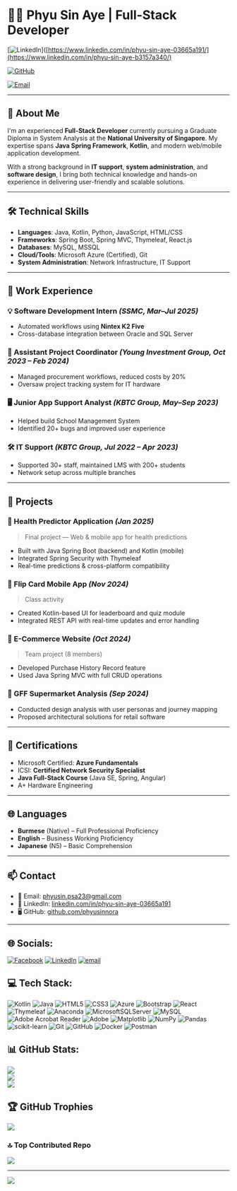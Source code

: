 # 👩‍💻 Phyu Sin Aye | Full-Stack Developer

[![LinkedIn](https://img.shields.io/badge/LinkedIn-Connect-blue?logo=linkedin)]([https://www.linkedin.com/in/phyu-sin-aye-03665a191/](https://www.linkedin.com/in/phyu-sin-aye-b3157a340/)

[![GitHub](https://img.shields.io/badge/GitHub-phyusinnora-black?logo=github)](https://github.com/phyusinnora)

[![Email](https://img.shields.io/badge/Email-phyusin.psa23@gmail.com-red?logo=gmail)](mailto:phyusin.psa23@gmail.com)

---

## 🌟 About Me

I'm an experienced **Full-Stack Developer** currently pursuing a Graduate Diploma in System Analysis at the **National University of Singapore**. My expertise spans **Java Spring Framework**, **Kotlin**, and modern web/mobile application development.

With a strong background in **IT support**, **system administration**, and **software design**, I bring both technical knowledge and hands-on experience in delivering user-friendly and scalable solutions.

---

## 🛠️ Technical Skills

- **Languages**: Java, Kotlin, Python, JavaScript, HTML/CSS  
- **Frameworks**: Spring Boot, Spring MVC, Thymeleaf, React.js  
- **Databases**: MySQL, MSSQL  
- **Cloud/Tools**: Microsoft Azure (Certified), Git  
- **System Administration**: Network Infrastructure, IT Support

---

## 💼 Work Experience

### 💡 Software Development Intern *(SSMC, Mar–Jul 2025)*
- Automated workflows using **Nintex K2 Five**
- Cross-database integration between Oracle and SQL Server

### 💼 Assistant Project Coordinator *(Young Investment Group, Oct 2023 – Feb 2024)*
- Managed procurement workflows, reduced costs by 20%
- Oversaw project tracking system for IT hardware

### 🖥️ Junior App Support Analyst *(KBTC Group, May–Sep 2023)*
- Helped build School Management System  
- Identified 20+ bugs and improved user experience

### 🛠️ IT Support *(KBTC Group, Jul 2022 – Apr 2023)*
- Supported 30+ staff, maintained LMS with 200+ students  
- Network setup across multiple branches

---

## 📱 Projects

### 🔹 Health Predictor Application *(Jan 2025)*
> Final project — Web & mobile app for health predictions  
- Built with Java Spring Boot (backend) and Kotlin (mobile)
- Integrated Spring Security with Thymeleaf
- Real-time predictions & cross-platform compatibility

### 🔹 Flip Card Mobile App *(Nov 2024)*
> Class activity  
- Created Kotlin-based UI for leaderboard and quiz module  
- Integrated REST API with real-time updates and error handling

### 🔹 E-Commerce Website *(Oct 2024)*
> Team project (8 members)  
- Developed Purchase History Record feature  
- Used Java Spring MVC with full CRUD operations

### 🔹 GFF Supermarket Analysis *(Sep 2024)*
- Conducted design analysis with user personas and journey mapping  
- Proposed architectural solutions for retail software

---

## 📜 Certifications

- Microsoft Certified: **Azure Fundamentals**  
- ICSI: **Certified Network Security Specialist**  
- **Java Full-Stack Course** (Java SE, Spring, Angular)  
- A+ Hardware Engineering  

---

## 🌐 Languages

- **Burmese** (Native) – Full Professional Proficiency  
- **English** – Business Working Proficiency  
- **Japanese** (N5) – Basic Comprehension  

---

## 📫 Contact

- 📧 Email: [phyusin.psa23@gmail.com](mailto:phyusin.psa23@gmail.com)  
- 🔗 LinkedIn: [linkedin.com/in/phyu-sin-aye-03665a191](https://www.linkedin.com/in/phyu-sin-aye-03665a191)  
- 🖥️ GitHub: [github.com/phyusinnora](https://github.com/phyusinnora)

---

## 🌐 Socials:
[![Facebook](https://img.shields.io/badge/Facebook-%231877F2.svg?logo=Facebook&logoColor=white)](https://facebook.com/https://www.facebook.com/share/1HbhSkVEcu/?mibextid=wwXIfr) [![LinkedIn](https://img.shields.io/badge/LinkedIn-%230077B5.svg?logo=linkedin&logoColor=white)](https://linkedin.com/in/https://www.linkedin.com/in/phyu-sin-aye-b3157a340/) [![email](https://img.shields.io/badge/Email-D14836?logo=gmail&logoColor=white)](mailto:phyusin.psa23@gmail.com) 

## 💻 Tech Stack:
![Kotlin](https://img.shields.io/badge/kotlin-%237F52FF.svg?style=for-the-badge&logo=kotlin&logoColor=white) ![Java](https://img.shields.io/badge/java-%23ED8B00.svg?style=for-the-badge&logo=openjdk&logoColor=white) ![HTML5](https://img.shields.io/badge/html5-%23E34F26.svg?style=for-the-badge&logo=html5&logoColor=white) ![CSS3](https://img.shields.io/badge/css3-%231572B6.svg?style=for-the-badge&logo=css3&logoColor=white) ![Azure](https://img.shields.io/badge/azure-%230072C6.svg?style=for-the-badge&logo=microsoftazure&logoColor=white) ![Bootstrap](https://img.shields.io/badge/bootstrap-%238511FA.svg?style=for-the-badge&logo=bootstrap&logoColor=white) ![React](https://img.shields.io/badge/react-%2320232a.svg?style=for-the-badge&logo=react&logoColor=%2361DAFB) ![Thymeleaf](https://img.shields.io/badge/Thymeleaf-%23005C0F.svg?style=for-the-badge&logo=Thymeleaf&logoColor=white) ![Anaconda](https://img.shields.io/badge/Anaconda-%2344A833.svg?style=for-the-badge&logo=anaconda&logoColor=white) ![MicrosoftSQLServer](https://img.shields.io/badge/Microsoft%20SQL%20Server-CC2927?style=for-the-badge&logo=microsoft%20sql%20server&logoColor=white) ![MySQL](https://img.shields.io/badge/mysql-4479A1.svg?style=for-the-badge&logo=mysql&logoColor=white) ![Adobe Acrobat Reader](https://img.shields.io/badge/Adobe%20Acrobat%20Reader-EC1C24.svg?style=for-the-badge&logo=Adobe%20Acrobat%20Reader&logoColor=white) ![Adobe](https://img.shields.io/badge/adobe-%23FF0000.svg?style=for-the-badge&logo=adobe&logoColor=white) ![Matplotlib](https://img.shields.io/badge/Matplotlib-%23ffffff.svg?style=for-the-badge&logo=Matplotlib&logoColor=black) ![NumPy](https://img.shields.io/badge/numpy-%23013243.svg?style=for-the-badge&logo=numpy&logoColor=white) ![Pandas](https://img.shields.io/badge/pandas-%23150458.svg?style=for-the-badge&logo=pandas&logoColor=white) ![scikit-learn](https://img.shields.io/badge/scikit--learn-%23F7931E.svg?style=for-the-badge&logo=scikit-learn&logoColor=white) ![Git](https://img.shields.io/badge/git-%23F05033.svg?style=for-the-badge&logo=git&logoColor=white) ![GitHub](https://img.shields.io/badge/github-%23121011.svg?style=for-the-badge&logo=github&logoColor=white) ![Docker](https://img.shields.io/badge/docker-%230db7ed.svg?style=for-the-badge&logo=docker&logoColor=white) ![Postman](https://img.shields.io/badge/Postman-FF6C37?style=for-the-badge&logo=postman&logoColor=white)

## 📊 GitHub Stats:
![](https://github-readme-stats.vercel.app/api?username=phyusinnora&theme=dark&hide_border=false&include_all_commits=false&count_private=false)<br/>
![](https://nirzak-streak-stats.vercel.app/?user=phyusinnora&theme=dark&hide_border=false)<br/>
![](https://github-readme-stats.vercel.app/api/top-langs/?username=phyusinnora&theme=dark&hide_border=false&include_all_commits=false&count_private=false&layout=compact)

## 🏆 GitHub Trophies
![](https://github-profile-trophy.vercel.app/?username=phyusinnora&theme=radical&no-frame=false&no-bg=false&margin-w=4)

### 🔝 Top Contributed Repo
![](https://github-contributor-stats.vercel.app/api?username=phyusinnora&limit=5&theme=dark&combine_all_yearly_contributions=true)

---
[![](https://visitcount.itsvg.in/api?id=phyusinnora&icon=0&color=0)](https://visitcount.itsvg.in)

<!-- Proudly created with GPRM ( https://gprm.itsvg.in ) -->
